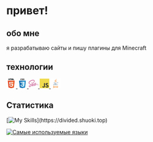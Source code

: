 # привет!

## обо мне
я разрабатываю сайты и пишу плагины для Minecraft

## технологии
<a href="https://developer.mozilla.org/ru/docs/Web/HTML">
  <code><img height="25" src="https://raw.githubusercontent.com/github/explore/80688e429a7d4ef2fca1e82350fe8e3517d3494d/topics/html/html.png"></code>
</a>
<a href="https://developer.mozilla.org/ru/docs/Web/CSS">
  <code><img height="25" src="https://raw.githubusercontent.com/github/explore/80688e429a7d4ef2fca1e82350fe8e3517d3494d/topics/css/css.png"></code>
</a>
<a href="https://sass-scss.ru/">
  <code><img height="25" src="https://raw.githubusercontent.com/github/explore/80688e429a7d4ef2fca1e82350fe8e3517d3494d/topics/sass/sass.png"></code>
</a>
<a href="https://developer.mozilla.org/ru/docs/Web/JavaScript">
  <code><img height="25" src="https://raw.githubusercontent.com/github/explore/80688e429a7d4ef2fca1e82350fe8e3517d3494d/topics/javascript/javascript.png"></code>
</a>
<a href="https://java.com">
  <code><img height="25" src="https://raw.githubusercontent.com/github/explore/80688e429a7d4ef2fca1e82350fe8e3517d3494d/topics/java/java.png"></code>
</a>

## Статистика
[![My Skills](https://skillicons.dev/icons?i=github,idea,vscjs,html,css,java,figma,)](https://divided.shuoki.top)

[![Самые используемые языки](https://github-readme-stats.vercel.app/api/top-langs/?username=TheDivided&layout=compact)](https://github.com/TheDivided/github-readme-stats)
